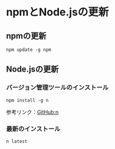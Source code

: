 # npmとNode.jsの更新

## npmの更新

```text
npm update -g npm
```

## Node.jsの更新

### バージョン管理ツールのインストール

```text
npm install -g n
```

参考リンク：[GitHub:n](https://github.com/tj/n)

### 最新のインストール

```text
n latest
```



